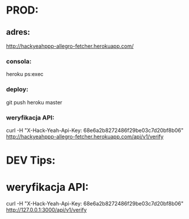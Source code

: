 # PROD:

## adres:
http://hackyeahppp-allegro-fetcher.herokuapp.com/

### consola:
heroku ps:exec

### deploy:
git push heroku master

### weryfikacja API:
curl -H "X-Hack-Yeah-Api-Key: 68e6a2b8272486f29be03c7d20bf8b06" http://hackyeahppp-allegro-fetcher.herokuapp.com/api/v1/verify

# DEV Tips:

# weryfikacja API:
curl -H "X-Hack-Yeah-Api-Key: 68e6a2b8272486f29be03c7d20bf8b06" http://127.0.0.1:3000/api/v1/verify
